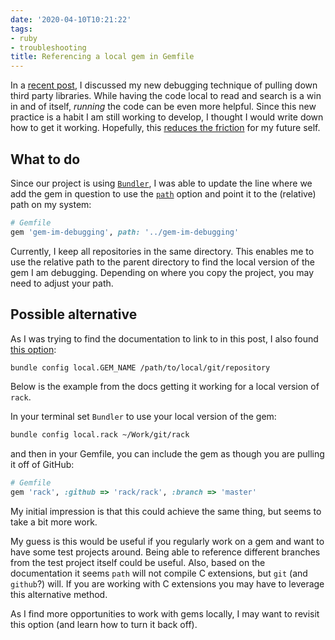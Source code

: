 ```yaml
---
date: '2020-04-10T10:21:22'
tags:
- ruby
- troubleshooting
title: Referencing a local gem in Gemfile
---
```


In a [recent post](/2020/04/how-i-debug-my-dependencies), I discussed my new debugging technique of pulling down third party libraries. While having the code local to read and search is a win in and of itself, _running_ the code can be even more helpful. Since this new practice is a habit I am still working to develop, I thought I would write down how to get it working. Hopefully, this [reduces the friction](https://twitter.com/jamesclear/status/1091687364953587714?lang=en) for my future self.

## What to do

Since our project is using [`Bundler`](https://bundler.io/), I was able to update the line where we add the gem in question to use the [`path`](https://bundler.io/man/gemfile.5.html#PATH) option and point it to the (relative) path on my system:

```ruby
# Gemfile
gem 'gem-im-debugging', path: '../gem-im-debugging'
```

Currently, I keep all repositories in the same directory. This enables me to use the relative path to the parent directory to find the local version of the gem I am debugging. Depending on where you copy the project,  you may need to adjust your path.

## Possible alternative

As I was trying to find the documentation to link to in this post, I also found [this option](https://bundler.io/v1.2/git.html#local):

```bash
bundle config local.GEM_NAME /path/to/local/git/repository
```

Below is the example from the docs getting it working for a local version of `rack`.

In your terminal set `Bundler` to use your local version of the gem:

```bash
bundle config local.rack ~/Work/git/rack
```

and then in your Gemfile, you can include the gem as though you are pulling it off of GitHub:

```ruby
# Gemfile
gem 'rack', :github => 'rack/rack', :branch => 'master'
```

My initial impression is that this could achieve the same thing, but seems to take a bit more work.

My guess is this would be useful if you regularly work on a gem and want to have some test projects around. Being able to reference different branches from the test project itself could be useful. Also, based on the documentation it seems `path` will not compile C extensions, but `git` (and `github`?) will. If you are working with C extensions you may have to leverage this alternative method.

As I find more opportunities to work with gems locally, I may want to revisit this option (and learn how to turn it back off). 

